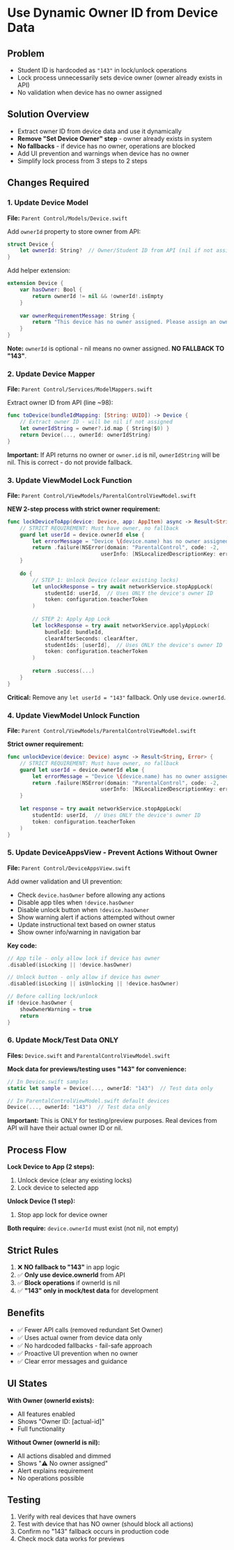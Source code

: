 <!-- 67f58ded-382b-4c2f-8197-200c7a093dec d25a49a7-0b90-49a8-afc6-ef4744cdef8f -->
# Use Dynamic Owner ID from Device Data

## Problem

- Student ID is hardcoded as `"143"` in lock/unlock operations
- Lock process unnecessarily sets device owner (owner already exists in API)
- No validation when device has no owner assigned

## Solution Overview

- Extract owner ID from device data and use it dynamically
- **Remove "Set Device Owner" step** - owner already exists in system
- **No fallbacks** - if device has no owner, operations are blocked
- Add UI prevention and warnings when device has no owner
- Simplify lock process from 3 steps to 2 steps

## Changes Required

### 1. Update Device Model

**File:** `Parent Control/Models/Device.swift`

Add `ownerId` property to store owner from API:

```swift
struct Device {
    let ownerId: String?  // Owner/Student ID from API (nil if not assigned)
}
```

Add helper extension:

```swift
extension Device {
    var hasOwner: Bool {
        return ownerId != nil && !ownerId!.isEmpty
    }
    
    var ownerRequirementMessage: String {
        return "This device has no owner assigned. Please assign an owner in Zuludesk before managing app locks."
    }
}
```

**Note:** `ownerId` is optional - nil means no owner assigned. **NO FALLBACK TO "143"**.

### 2. Update Device Mapper

**File:** `Parent Control/Services/ModelMappers.swift`

Extract owner ID from API (line ~98):

```swift
func toDevice(bundleIdMapping: [String: UUID]) -> Device {
    // Extract owner ID - will be nil if not assigned
    let ownerIdString = owner?.id.map { String($0) }
    return Device(..., ownerId: ownerIdString)
}
```

**Important:** If API returns no owner or `owner.id` is nil, `ownerIdString` will be nil. This is correct - do not provide fallback.

### 3. Update ViewModel Lock Function

**File:** `Parent Control/ViewModels/ParentalControlViewModel.swift`

**NEW 2-step process with strict owner requirement:**

```swift
func lockDeviceToApp(device: Device, app: AppItem) async -> Result<String, Error> {
    // STRICT REQUIREMENT: Must have owner, no fallback
    guard let userId = device.ownerId else {
        let errorMessage = "Device \(device.name) has no owner assigned"
        return .failure(NSError(domain: "ParentalControl", code: -2,
                              userInfo: [NSLocalizedDescriptionKey: errorMessage]))
    }
    
    do {
        // STEP 1: Unlock Device (clear existing locks)
        let unlockResponse = try await networkService.stopAppLock(
            studentId: userId,  // Uses ONLY the device's owner ID
            token: configuration.teacherToken
        )
        
        // STEP 2: Apply App Lock
        let lockResponse = try await networkService.applyAppLock(
            bundleId: bundleId,
            clearAfterSeconds: clearAfter,
            studentIds: [userId],  // Uses ONLY the device's owner ID
            token: configuration.teacherToken
        )
        
        return .success(...)
    }
}
```

**Critical:** Remove any `let userId = "143"` fallback. Only use `device.ownerId`.

### 4. Update ViewModel Unlock Function

**File:** `Parent Control/ViewModels/ParentalControlViewModel.swift`

**Strict owner requirement:**

```swift
func unlockDevice(device: Device) async -> Result<String, Error> {
    // STRICT REQUIREMENT: Must have owner, no fallback
    guard let userId = device.ownerId else {
        let errorMessage = "Device \(device.name) has no owner assigned"
        return .failure(NSError(domain: "ParentalControl", code: -2,
                              userInfo: [NSLocalizedDescriptionKey: errorMessage]))
    }
    
    let response = try await networkService.stopAppLock(
        studentId: userId,  // Uses ONLY the device's owner ID
        token: configuration.teacherToken
    )
}
```

### 5. Update DeviceAppsView - Prevent Actions Without Owner

**File:** `Parent Control/DeviceAppsView.swift`

Add owner validation and UI prevention:

- Check `device.hasOwner` before allowing any actions
- Disable app tiles when `!device.hasOwner`
- Disable unlock button when `!device.hasOwner`
- Show warning alert if actions attempted without owner
- Update instructional text based on owner status
- Show owner info/warning in navigation bar

**Key code:**

```swift
// App tile - only allow lock if device has owner
.disabled(isLocking || !device.hasOwner)

// Unlock button - only allow if device has owner
.disabled(isLocking || isUnlocking || !device.hasOwner)

// Before calling lock/unlock
if !device.hasOwner {
    showOwnerWarning = true
    return
}
```

### 6. Update Mock/Test Data ONLY

**Files:** `Device.swift` and `ParentalControlViewModel.swift`

**Mock data for previews/testing uses "143" for convenience:**

```swift
// In Device.swift samples
static let sample = Device(..., ownerId: "143")  // Test data only

// In ParentalControlViewModel.swift default devices
Device(..., ownerId: "143")  // Test data only
```

**Important:** This is ONLY for testing/preview purposes. Real devices from API will have their actual owner ID or nil.

## Process Flow

**Lock Device to App (2 steps):**

1. Unlock device (clear any existing locks)
2. Lock device to selected app

**Unlock Device (1 step):**

1. Stop app lock for device owner

**Both require:** `device.ownerId` must exist (not nil, not empty)

## Strict Rules

1. ❌ **NO fallback to "143"** in app logic
2. ✅ **Only use device.ownerId** from API
3. ✅ **Block operations** if ownerId is nil
4. ✅ **"143" only in mock/test data** for development

## Benefits

- ✅ Fewer API calls (removed redundant Set Owner)
- ✅ Uses actual owner from device data only
- ✅ No hardcoded fallbacks - fail-safe approach
- ✅ Proactive UI prevention when no owner
- ✅ Clear error messages and guidance

## UI States

**With Owner (ownerId exists):**

- All features enabled
- Shows "Owner ID: [actual-id]"
- Full functionality

**Without Owner (ownerId is nil):**

- All actions disabled and dimmed
- Shows "⚠️ No owner assigned"
- Alert explains requirement
- No operations possible

## Testing

1. Verify with real devices that have owners
2. Test with device that has NO owner (should block all actions)
3. Confirm no "143" fallback occurs in production code
4. Check mock data works for previews